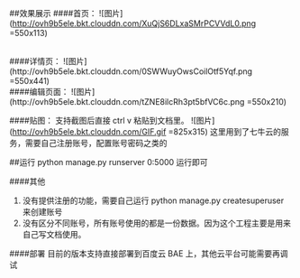 ##效果展示
####首页：
![图片](http://ovh9b5ele.bkt.clouddn.com/XuQjS6DLxaSMrPCVVdL0.png =550x113)

<br>
####详情页：
![图片](http://ovh9b5ele.bkt.clouddn.com/0SWWuyOwsCoilOtf5Yqf.png =550x441)

<br>
####编辑页面：
![图片](http://ovh9b5ele.bkt.clouddn.com/tZNE8ilcRh3pt5bfVC6c.png =550x210)


####贴图：
支持截图后直接 ctrl v 粘贴到文档里。
![图片](http://ovh9b5ele.bkt.clouddn.com/GIF.gif =825x315)
这里用到了七牛云的服务，需要自己注册账号，配置账号密码之类的


##运行
python manage.py runserver 0:5000 运行即可

####其他
1. 没有提供注册的功能，需要自己运行 python manage.py createsuperuser 来创建账号
2. 没有区分不同账号，所有账号使用的都是一份数据。因为这个工程主要是用来自己写文档使用。

####部署
目前的版本支持直接部署到百度云 BAE 上，其他云平台可能需要再调试
